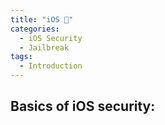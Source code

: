 ```yaml
---
title: "iOS 📱"
categories:
  - iOS Security
  - Jailbreak
tags:
  - Introduction
---
```


## Basics of iOS security: